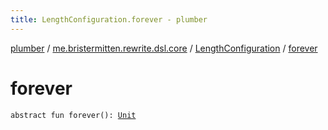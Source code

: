 ```yaml
---
title: LengthConfiguration.forever - plumber
---
```


[plumber](../../index.html) / [me.bristermitten.rewrite.dsl.core](../index.html) / [LengthConfiguration](index.html) / [forever](./forever.html)

# forever

`abstract fun forever(): `[`Unit`](https://kotlinlang.org/api/latest/jvm/stdlib/kotlin/-unit/index.html)